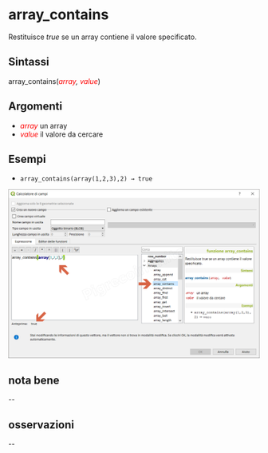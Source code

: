 # array_contains

Restituisce _true_ se un array contiene il valore specificato.

## Sintassi

array_contains(_<span style="color:red;">array</span>, <span style="color:red;">value</span>_)

## Argomenti

* _<span style="color:red;">array</span>_ un array
* _<span style="color:red;">value</span>_ il valore da cercare

## Esempi

* `array_contains(array(1,2,3),2) → true`

![](/img/arrays/array_contains/array_contains1.png)

## nota bene

--

## osservazioni

--
